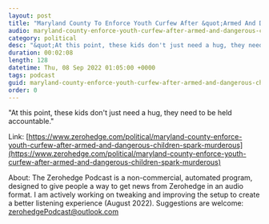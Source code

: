 ```yaml
---
layout: post
title: "Maryland County To Enforce Youth Curfew After &quot;Armed And Dangerous Children&quot; Spark Murderous Month "
audio: maryland-county-enforce-youth-curfew-after-armed-and-dangerous-children-spark-murderous-0
category: political
desc: "&quot;At this point, these kids don't just need a hug, they need to be held accountable.&quot; "
duration: 00:02:08
length: 128
datetime: Thu, 08 Sep 2022 01:05:00 +0000
tags: podcast
guid: maryland-county-enforce-youth-curfew-after-armed-and-dangerous-children-spark-murderous-0
order: 0
---
```

&quot;At this point, these kids don't just need a hug, they need to be held accountable.&quot; 

Link: [https://www.zerohedge.com/political/maryland-county-enforce-youth-curfew-after-armed-and-dangerous-children-spark-murderous](https://www.zerohedge.com/political/maryland-county-enforce-youth-curfew-after-armed-and-dangerous-children-spark-murderous)

About: The Zerohedge Podcast is a non-commercial, automated program, designed to give people a way to get news from Zerohedge in an audio format.  I am actively working on tweaking and improving the setup to create a better listening experience (August 2022).  Suggestions are welcome: [zerohedgePodcast@outlook.com](mailto:zerohedgePodcast@outlook.com)